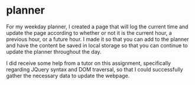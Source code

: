 # planner

For my weekday planner, I created a page that will log the current time and update the page according to whether or not it is the current hour, a previous hour, or a future hour. I made it so that you can add to the planner and have the content be saved in local storage so that you can continue to update the planner throughout the day.

I did receive some help from a tutor on this assignment, specifically regarding JQuery syntax and DOM traversal, so that I could successfully gather the necessary data to update the webpage.